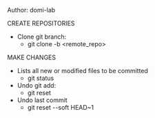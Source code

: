 
Author: domi-lab

CREATE REPOSITORIES

- Clone git branch: 
    + git clone -b <branch name> <remote_repo>

MAKE CHANGES

- Lists all new or modified files to be committed
    + git status
- Undo git add: 
    + git reset
- Undo last commit
    + git reset --soft HEAD~1

